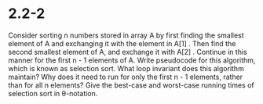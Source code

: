 # 2.2-2

Consider sorting n numbers stored in array A by first finding the smallest element of A and exchanging it with the element in A[1] . Then find the second smallest element of A, and exchange it with A[2] . Continue in this manner for the first n - 1 elements of A. Write pseudocode for this algorithm, which is known as selection sort. What loop invariant does this algorithm maintain? Why does it need to run for only the first n - 1 elements, rather than for all n elements? Give the best-case and worst-case running times of selection sort in θ-notation.
